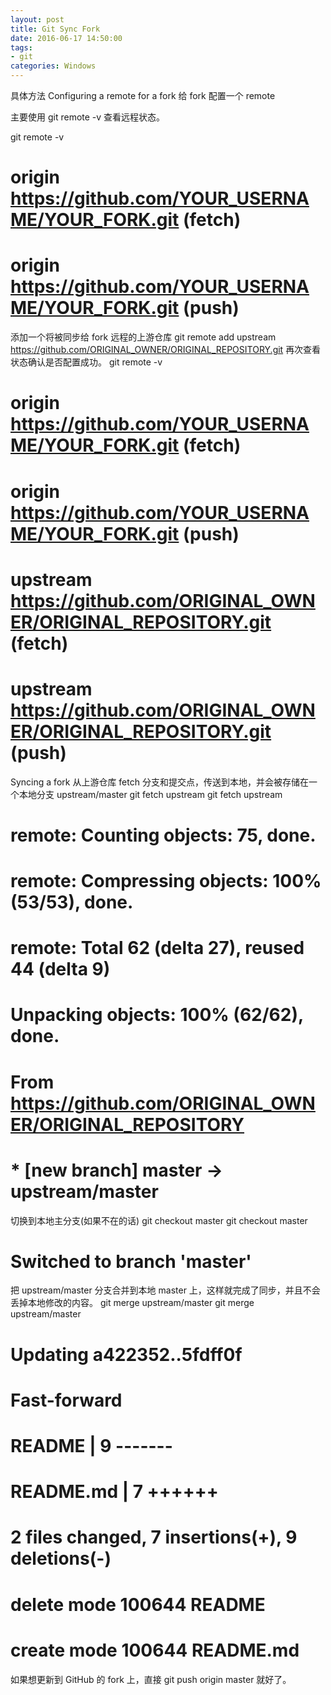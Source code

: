 ```yaml
---
layout: post
title: Git Sync Fork
date: 2016-06-17 14:50:00
tags:
- git
categories: Windows
---
```




具体方法
Configuring a remote for a fork
给 fork 配置一个 remote

主要使用 git remote -v 查看远程状态。

git remote -v
# origin  https://github.com/YOUR_USERNAME/YOUR_FORK.git (fetch)
# origin  https://github.com/YOUR_USERNAME/YOUR_FORK.git (push)
添加一个将被同步给 fork 远程的上游仓库
git remote add upstream https://github.com/ORIGINAL_OWNER/ORIGINAL_REPOSITORY.git
再次查看状态确认是否配置成功。
git remote -v
# origin    https://github.com/YOUR_USERNAME/YOUR_FORK.git (fetch)
# origin    https://github.com/YOUR_USERNAME/YOUR_FORK.git (push)
# upstream  https://github.com/ORIGINAL_OWNER/ORIGINAL_REPOSITORY.git (fetch)
# upstream  https://github.com/ORIGINAL_OWNER/ORIGINAL_REPOSITORY.git (push)
Syncing a fork
从上游仓库 fetch 分支和提交点，传送到本地，并会被存储在一个本地分支 upstream/master 
git fetch upstream
git fetch upstream
# remote: Counting objects: 75, done.
# remote: Compressing objects: 100% (53/53), done.
# remote: Total 62 (delta 27), reused 44 (delta 9)
# Unpacking objects: 100% (62/62), done.
# From https://github.com/ORIGINAL_OWNER/ORIGINAL_REPOSITORY
#  * [new branch]      master     -> upstream/master
切换到本地主分支(如果不在的话) 
git checkout master
git checkout master
# Switched to branch 'master'
把 upstream/master 分支合并到本地 master 上，这样就完成了同步，并且不会丢掉本地修改的内容。 
git merge upstream/master
git merge upstream/master
# Updating a422352..5fdff0f
# Fast-forward
#  README                    |    9 -------
#  README.md                 |    7 ++++++
#  2 files changed, 7 insertions(+), 9 deletions(-)
#  delete mode 100644 README
#  create mode 100644 README.md
如果想更新到 GitHub 的 fork 上，直接 git push origin master 就好了。

